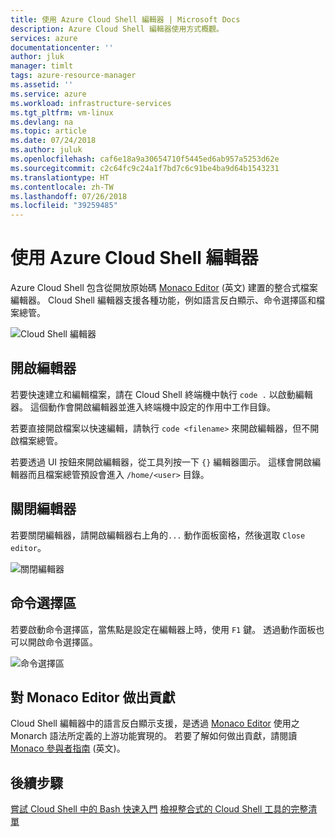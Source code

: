 ```yaml
---
title: 使用 Azure Cloud Shell 編輯器 | Microsoft Docs
description: Azure Cloud Shell 編輯器使用方式概觀。
services: azure
documentationcenter: ''
author: jluk
manager: timlt
tags: azure-resource-manager
ms.assetid: ''
ms.service: azure
ms.workload: infrastructure-services
ms.tgt_pltfrm: vm-linux
ms.devlang: na
ms.topic: article
ms.date: 07/24/2018
ms.author: juluk
ms.openlocfilehash: caf6e18a9a30654710f5445ed6ab957a5253d62e
ms.sourcegitcommit: c2c64fc9c24a1f7bd7c6c91be4ba9d64b1543231
ms.translationtype: HT
ms.contentlocale: zh-TW
ms.lasthandoff: 07/26/2018
ms.locfileid: "39259485"
---
```

# <a name="using-the-azure-cloud-shell-editor"></a>使用 Azure Cloud Shell 編輯器

Azure Cloud Shell 包含從開放原始碼 [Monaco Editor](https://github.com/Microsoft/monaco-editor) \(英文\) 建置的整合式檔案編輯器。 Cloud Shell 編輯器支援各種功能，例如語言反白顯示、命令選擇區和檔案總管。

![Cloud Shell 編輯器](media/using-cloud-shell-editor/open-editor.png)

## <a name="opening-the-editor"></a>開啟編輯器

若要快速建立和編輯檔案，請在 Cloud Shell 終端機中執行 `code .` 以啟動編輯器。 這個動作會開啟編輯器並進入終端機中設定的作用中工作目錄。

若要直接開啟檔案以快速編輯，請執行 `code <filename>` 來開啟編輯器，但不開啟檔案總管。

若要透過 UI 按鈕來開啟編輯器，從工具列按一下 `{}` 編輯器圖示。 這樣會開啟編輯器而且檔案總管預設會進入 `/home/<user>` 目錄。

## <a name="closing-the-editor"></a>關閉編輯器

若要關閉編輯器，請開啟編輯器右上角的`...` 動作面板窗格，然後選取 `Close editor`。

![關閉編輯器](media/using-cloud-shell-editor/close-editor.png)

## <a name="command-palette"></a>命令選擇區

若要啟動命令選擇區，當焦點是設定在編輯器上時，使用 `F1` 鍵。 透過動作面板也可以開啟命令選擇區。

![命令選擇區](media/using-cloud-shell-editor/cmd-palette.png)

## <a name="contributing-to-the-monaco-editor"></a>對 Monaco Editor 做出貢獻

Cloud Shell 編輯器中的語言反白顯示支援，是透過 [Monaco Editor](https://github.com/Microsoft/monaco-editor) 使用之 Monarch 語法所定義的上游功能實現的。 若要了解如何做出貢獻，請閱讀 [Monaco 參與者指南](https://github.com/Microsoft/monaco-editor/blob/master/CONTRIBUTING.md) \(英文\)。

## <a name="next-steps"></a>後續步驟
[嘗試 Cloud Shell 中的 Bash 快速入門](quickstart.md)
[檢視整合式的 Cloud Shell 工具的完整清單](features.md)